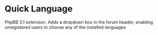 Quick Language
================

PhpBB 3.1 extension.
Adds a dropdown box in the forum header, enabling unregistered users to choose any of the installed languages
